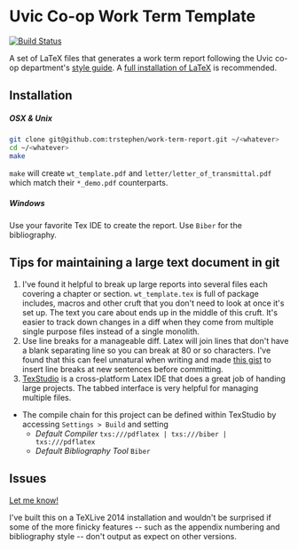 Uvic Co-op Work Term Template
=============
[![Build Status](https://travis-ci.org/trstephen/work-term-report.svg?branch=master)](https://travis-ci.org/trstephen/work-term-report)

A set of LaTeX files that generates a work term report following the Uvic co-op
department's [style guide](https://www.uvic.ca/coopandcareer/assets/docs/studentsalumni/engineering_work_term_report_guide.pdf).
A [full installation of LaTeX](http://latex-project.org/ftp.html) is recommended.

## Installation
##### OSX & Unix
```bash
git clone git@github.com:trstephen/work-term-report.git ~/<whatever>
cd ~/<whatever>
make
```

`make` will create `wt_template.pdf` and `letter/letter_of_transmittal.pdf` which
match their `*_demo.pdf` counterparts.

##### Windows
Use your favorite Tex IDE to create the report. Use `Biber` for the bibliography.

## Tips for maintaining a large text document in git
1. I've found it helpful to break up large reports into several files each covering
a chapter or section. `wt_template.tex` is full of package includes, macros and
other cruft that you don't need to look at once it's set up. The text you care
about ends up in the middle of this cruft. It's easier to track down changes in
a diff when they come from multiple single purpose files instead of a single monolith.
1. Use line breaks for a manageable diff. Latex will join lines that don't have
a blank separating line so you can break at 80 or so characters. I've found that
this can feel unnatural when writing and made [this gist](https://gist.github.com/trstephen/aea34ecbf1db8e1ec758) to insert line breaks
at new sentences before committing.
1. [TexStudio](http://www.texstudio.org) is a cross-platform Latex IDE that does
a great job of handing large projects. The tabbed interface is very helpful for
managing multiple files.
  - The compile chain for this project can be defined within TexStudio by accessing
  `Settings > Build` and setting
    - _Default Compiler_ `txs:///pdflatex | txs:///biber | txs:///pdflatex`
    - _Default Bibliography Tool_  `Biber`

## Issues
[Let me know!](https://github.com/trstephen/work-term-report/issues)

I've built this on a TeXLive 2014 installation and wouldn't be surprised if some
of the more finicky features -- such as the appendix numbering and bibliography
style -- don't output as expect on other versions.
